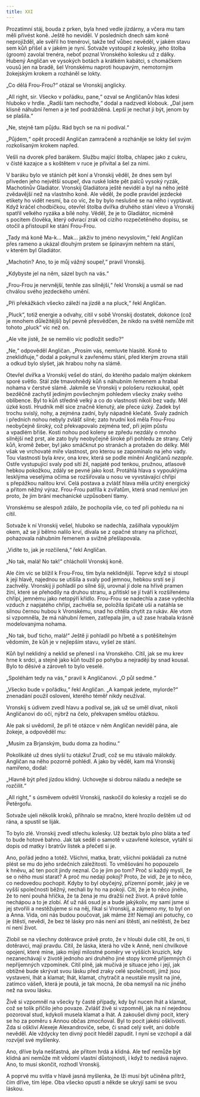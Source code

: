 ```yaml
---
title: XXI
---
```


Prozatímní stáj, bouda z prken, byla hned vedle jízdárny, a včera mu tam měli přivést koně. Ještě ho neviděl. V posledních dnech sám koně neprojížděl, ale svěřil ho trenérovi, takže teď vůbec nevěděl, v jakém stavu sem kůň přišel a v jakém je nyní. Sotvaže vystoupil z kolesky, jeho štolba (groom) zavolal trenéra, neboť poznal Vronského kolesku už z dálky. Hubený Angličan ve vysokých botách a krátkém kabátci, s chomáčkem vousů jen na bradě, šel Vronskému naproti houpavým, nemotorným žokejským krokem a rozháněl se lokty.

„Co dělá Frou-Frou?“ otázal se Vronskij anglicky.

„All right, sir. Všecko v pořádku, pane,“ ozval se Angličanův hlas kdesi hluboko v hrdle. „Radši tam nechoďte,“ dodal a nadzvedl klobouk. „Dal jsem klisně náhubní řemen a je teď podrážděná. Lepší je nechat ji být, jenom by se plašila.“

„Ne, stejně tam půjdu. Rád bych se na ni podíval.“

„Půjdem,“ opět procedil Angličan zamračeně a rozháněje se lokty šel svým rozkolísaným krokem napřed.

Vešli na dvorek před barákem. Službu mající štolba, chlapec jako z cukru, v čisté kazajce a s koštětem v ruce je přivítal a šel za nimi.

V baráku bylo ve stáních pět koní a Vronskij věděl, že dnes sem byl přiveden jeho největší soupeř, dva ruské lokte pět palců vysoký ryzák, Machotinův Gladiátor. Vronskij Gladiátora ještě neviděl a byl na něho ještě zvědavější než na vlastního koně. Ale věděl, že podle pravidel jezdecké etikety ho vidět nesmí, ba co víc, že by bylo neslušné se na něho i vyptávat. Když kráčel chodbičkou, otevřel štolba dvířka druhého stání vlevo a Vronskij spatřil velkého ryzáka a bílé nohy. Věděl, že je to Gladiátor, nicméně s pocitem člověka, který odvrací zrak od cizího rozpečetěného dopisu, se otočil a přistoupil ke stání Frou-Frou.

„Tady má koně Ma-k… Mak… jakživ to jméno nevyslovím,“ řekl Angličan přes rameno a ukázal dlouhým prstem se špinavým nehtem na stání, v kterém byl Gladiátor.

„Machotin? Ano, to je můj vážný soupeř,“ pravil Vronskij.

„Kdybyste jel na něm, sázel bych na vás.“

„Frou-Frou je nervnější, tenhle zas silnější,“ řekl Vronskij a usmál se nad chválou svého jezdeckého umění.

„Při překážkách všecko záleží na jízdě a na pluck,“ řekl Angličan.

„Pluck“, totiž energie a odvahy, cítil v sobě Vronskij dostatek, dokonce (což je mnohem důležitější) byl pevně přesvědčen, že nikdo na světě nemůže mít tohoto „pluck“ víc než on.

„Ale víte jistě, že se nemělo víc podložit sedlo?“

„Ne,“ odpověděl Angličan. „Prosím vás, nemluvte hlasitě. Koně to zneklidňuje,“ dodal a pokynul k zavřenému stání, před kterým zrovna stáli a odkud bylo slyšet, jak hrabou nohy na slámě.

Otevřel dvířka a Vronskij vešel do stání, do kterého padalo malým okénkem sporé světlo. Stál zde tmavohnědý kůň s náhubním řemenem a hrabal nohama v čerstvé slámě. Jakmile se Vronskij v pološeru rozkoukal, opět bezděčně zachytil jediným povšechným pohledem všecky znaky svého oblíbence. Byl to kůň středně velký a co do vlastností nikoli bez vady. Měl úzké kosti. Hrudník měl sice značně klenutý, ale přece úzký. Zadek byl trochu svislý, nohy, a zejména zadní, byly nápadně klečaté. Svaly zadních i předních nohou nebyly zvlášť silné; zato hrudní koš měla Frou-Frou neobyčejně široký, což překvapovalo zejména teď, při jejím půstu a vpadlém břiše. Kosti nohou pod koleny se zpředu nezdály o mnoho silnější než prst, ale zato byly neobyčejně široké při pohledu ze strany. Celý kůň, kromě žeber, byl jako smáčknut po stranách a protažen do délky. Měl však ve vrchovaté míře vlastnost, pro kterou se zapomínalo na jeho vady. Tou vlastností byla _krev_, ona krev, která se podle mínění Angličanů _nezapře._ Ostře vystupující svaly pod sítí žil, napjaté pod tenkou, pružnou, atlasově hebkou pokožkou, zdály se pevné jako kost. Protáhlá hlava s vypouklýma lesklýma veselýma očima se rozšiřovala u nosu ve vyvstávající chřípí s přepážkou nalitou krví. Celá postava a zvlášť hlava měla určitý energický a přitom něžný výraz. Frou-Frou patřila k zvířatům, která snad nemluví jen proto, že jim brání mechanické uzpůsobení tlamy.

Vronskému se alespoň zdálo, že pochopila vše, co teď při pohledu na ni cítil.

Sotvaže k ní Vronskij vešel, hluboko se nadechla, zašilhala vypouklým okem, až se jí bělmo nalilo krví, dívala se z opačné strany na příchozí, pohazovala náhubním řemenem a svižně přešlapovala.

„Vidíte to, jak je rozčilená,“ řekl Angličan.

„No tak, malá! No tak!“ chlácholil Vronskij koně.

Ale čím víc se blížil k Frou-Frou, tím byla neklidnější. Teprve když si stoupl k její hlavě, najednou se utišila a svaly pod jemnou, hebkou srstí se jí zachvěly. Vronskij ji pohladil po silné šíji, urovnal jí dole na hřívě pramen žíní, které se přehodily na druhou stranu, a přitiskl se jí tváří k rozšířenému chřípí, jemnému jako netopýří křídlo. Frou-Frou se nadechla a zase vydechla vzduch z napjatého chřípí, zachvěla se, položila špičaté uši a natáhla se silnou černou hubou k Vronskému, snad ho chtěla chytit za rukáv. Ale vtom si vzpomněla, že má náhubní řemen, zatřepala jím, a už zase hrabala krásně modelovanýma nohama.

„No tak, buď ticho, malá!“ Ještě ji pohladil po hřbetě a s potěšitelným vědomím, že kůň je v nejlepším stavu, vyšel ze stání.

Kůň byl neklidný a neklid se přenesl i na Vronského. Cítil, jak se mu krev hrne k srdci, a stejně jako kůň toužil po pohybu a nejraději by snad kousal. Bylo to děsivé a zároveň to bylo veselé.

„Spoléhám tedy na vás,“ pravil k Angličanovi. „O půl sedmé.“

„Všecko bude v pořádku,“ řekl Angličan. „A kampak jedete, mylorde?“ znenadání použil oslovení, kterého téměř nikdy neužíval.

Vronskij s údivem zvedl hlavu a podíval se, jak už se uměl dívat, nikoli Angličanovi do očí, nýbrž na čelo, překvapen smělou otázkou.

Ale pak si uvědomil, že při té otázce v něm Angličan neviděl pána, ale žokeje, a odpověděl mu:

„Musím za Brjanským, budu doma za hodinu.“

Pokolikáté už dnes slyší tu otázku! Zrudl, což se mu stávalo málokdy. Angličan na něho pozorně pohlédl. A jako by věděl, kam má Vronskij namířeno, dodal:

„Hlavně být před jízdou klidný. Uchovejte si dobrou náladu a nedejte se rozčilit.“

„All right,“ s úsměvem odvětil Vronskij, naskočil do kolesky a rozjeli se do Petěrgofu.

Sotvaže ujeli několik kroků, přihnalo se mračno, které hrozilo deštěm už od rána, a spustil se liják.

To bylo zlé. Vronskij zvedl střechu kolesky. Už beztak bylo plno bláta a teď to bude hotové bahno. Jak tak seděl o samotě v uzavřené kolesce, vytáhl si dopis od matky i bratrův lístek a přečetl si je.

Ano, pořád jedno a totéž. Všichni, matka, bratr, všichni pokládali za nutné plést se mu do jeho srdečních záležitostí. To vměšování ho popouzelo k hněvu, ač ten pocit jindy neznal. Co je jim po tom? Proč si každý myslí, že se o něho musí starat? A proč mu nedají pokoj? Proto, že vidí, že je to něco, co nedovedou pochopit. Kdyby to byl obyčejný, přízemní poměr, jaký je ve vyšší společnosti běžný, nechali by ho na pokoji. Cítí, že je to něco jiného, že to není pouhá hříčka, že ta žena je mu dražší než život. A právě tohle nechápou a to je zlobí. Ať už náš osud je a bude jakýkoliv, my sami jsme si jej stvořili a nestěžujeme si na něj, říkal si Vronskij, a zájmeno _my,_ to byl on a Anna. Vida, oni nás budou poučovat, jak máme žít! Nemají ani potuchy, co je štěstí, nevědí, že bez té lásky pro nás není ani štěstí, ani neštěstí, že bez ní není život.

Zlobil se na všechny dotěravce právě proto, že v hloubi duše cítil, že oni, ti dotěravci, mají pravdu. Cítil, že láska, která ho víže k Anně, není chvilkové opojení, které mine, jako míjejí milostné poměry ve vyšších kruzích, kdy nezanechávají v životě jednoho ani druhého jiné stopy kromě příjemných či nepříjemných vzpomínek. Cítil plně, jak mučivá je situace jeho i její, jak obtížné bude skrývat svou lásku před zraky celé společnosti, jimž jsou vystaveni, lhát a klamat; lhát, klamat, chytračit a neustále myslit na jiné, zatímco vášeň, která je poutá, je tak mocná, že oba nemyslí na nic jiného než na svou lásku.

Živě si vzpomněl na všecky ty časté případy, kdy byl nucen lhát a klamat, což se tolik příčilo jeho povaze. Zvlášť živě si vzpomněl, jak na ní nejednou pozoroval stud, kdykoli musela klamat a lhát. A zakoušel divný pocit, který se ho za poměru s Annou občas zmocňoval. Byl to pocit jakési ošklivosti. Zda si oškliví Alexeje Alexandroviče, sebe, či snad celý svět, ani dobře nevěděl. Ale vždycky ten divný pocit hleděl zapudit. I nyní se vzchopil a dál rozvíjel své myšlenky.

Ano, dříve byla nešťastná, ale přitom hrdá a klidná. Ale teď nemůže být klidná ani nemůže mít vědomí vlastní důstojnosti, i když to nedává najevo. Ano, to musí skončit, rozhodl Vronskij.

A poprvé mu svitla v hlavě jasná myšlenka, že lži musí být učiněna přítrž, čím dříve, tím lépe. Oba všecko opustí a někde se ukryjí sami se svou láskou.
